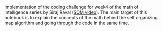 Implementation of the coding challenge for week4 of the math of intelligence series by Siraj Raval ([SOM video](https://www.youtube.com/watch?v=ov_RkIJptwE)).
The main target of this notebook is to explain the concepts of the math behind the self organizing map algorithm and going through the code in the same time.